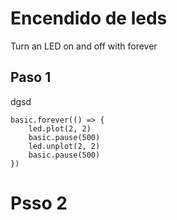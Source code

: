 # Encendido de leds

Turn an LED on and off with forever 

## Paso 1

dgsd

```sim
basic.forever(() => {
    led.plot(2, 2)
    basic.pause(500)
    led.unplot(2, 2)
    basic.pause(500)
})
```

# Psso 2